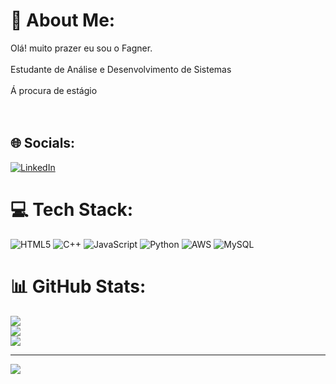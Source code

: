# 💫 About Me:
Olá! muito prazer eu sou o Fagner.<br><br>Estudante de Análise e Desenvolvimento de Sistemas<br><br>Á procura de estágio<br><br><br>


## 🌐 Socials:
[![LinkedIn](https://img.shields.io/badge/LinkedIn-%230077B5.svg?logo=linkedin&logoColor=white)](https://linkedin.com/in/linkedin.com/in/fagner-89almeida) 

# 💻 Tech Stack:
![HTML5](https://img.shields.io/badge/html5-%23E34F26.svg?style=for-the-badge&logo=html5&logoColor=white) ![C++](https://img.shields.io/badge/c++-%2300599C.svg?style=for-the-badge&logo=c%2B%2B&logoColor=white) ![JavaScript](https://img.shields.io/badge/javascript-%23323330.svg?style=for-the-badge&logo=javascript&logoColor=%23F7DF1E) ![Python](https://img.shields.io/badge/python-3670A0?style=for-the-badge&logo=python&logoColor=ffdd54) ![AWS](https://img.shields.io/badge/AWS-%23FF9900.svg?style=for-the-badge&logo=amazon-aws&logoColor=white) ![MySQL](https://img.shields.io/badge/mysql-%2300000f.svg?style=for-the-badge&logo=mysql&logoColor=white)
# 📊 GitHub Stats:
![](https://github-readme-stats.vercel.app/api?username=Fagner2023&theme=default&hide_border=false&include_all_commits=false&count_private=false)<br/>
![](https://github-readme-streak-stats.herokuapp.com/?user=Fagner2023&theme=default&hide_border=false)<br/>
![](https://github-readme-stats.vercel.app/api/top-langs/?username=Fagner2023&theme=default&hide_border=false&include_all_commits=false&count_private=false&layout=compact)

---
[![](https://visitcount.itsvg.in/api?id=Fagner2023&icon=0&color=0)](https://visitcount.itsvg.in)

<!-- Proudly created with GPRM ( https://gprm.itsvg.in ) -->
